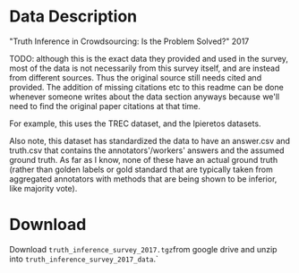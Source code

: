# Data Description
"Truth Inference in Crowdsourcing: Is the Problem Solved?" 2017

TODO: although this is the exact data they provided and used in the survey, most of the data is not necessarily from this survey itself, and are instead from different sources. Thus the original source still needs cited and provided. The addition of missing citations etc to this readme can be done whenever someone writes about the data section anyways because we'll need to find the original paper citations at that time.

For example, this uses the TREC dataset, and the Ipieretos datasets.

Also note, this dataset has standardized the data to have an answer.csv and truth.csv that contains the annotators'/workers' answers and the assumed ground truth. As far as I know, none of these have an actual ground truth (rather than golden labels or gold standard that are typically taken from aggregated annotators with methods that are being shown to be inferior, like majority vote).

# Download
Download `truth_inference_survey_2017.tgz`from google drive and unzip into `truth_inference_survey_2017_data`.`
